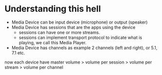 # Understanding this hell

- Media Device can be input device (microphone) or output (speaker)
- Media Device has sessions that are the apps using the device
  - sessions can have one or more streams.
  - sessions can implement transport protocol to indicate what is playing, we call this Media Player.
- Media Device has channels as example 2 channels (left and right), or 5.1, 7.1 etc.

now each device have master volume > volume per session > volume per stream > volume per channel
